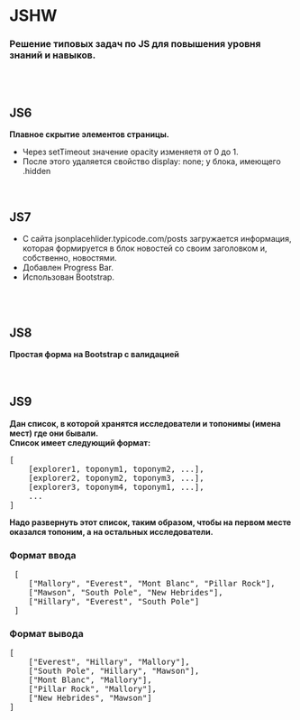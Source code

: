 # JSHW
### **Решение типовых задач по JS для повышения уровня знаний и навыков.**
<br>
<br>

<h2>JS6</h2>
<b>Плавное скрытие элементов страницы.</b>
<br>
<ul>
    <li>Через setTimeout значение opacity изменяетя от 0 до 1.</li>
    <li>После этого удаляется свойство display: none; у блока, имеющего .hidden</li>
</ul>
<br>

<h2>JS7</h2>
<ul>
    <li>С сайта jsonplacehlider.typicode.com/posts загружается информация, которая формируется в блок новостей со своим заголовком и, собственно, новостями.</li>
    <li>Добавлен Progress Bar.</li>
    <li>Использован Bootstrap.</li>
</ul>
<br>
<br>

<h2>JS8</h2>
<b>Простая форма на Bootstrap с валидацией</b>
<br>
<br>
<br>

<h2>JS9</h2>
            <div>
            <b>Дан список, в которой хранятся исследователи и топонимы (имена мест) где они бывали. <br> Список имеет
                следующий формат:</b>
            <pre>
[
    [explorer1, toponym1, toponym2, ...],
    [explorer2, toponym2, toponym3, ...],
    [explorer3, toponym4, toponym1, ...],
    ...
]</pre>
        </div>
        <b>Надо развернуть этот список, таким образом, чтобы на первом месте оказался топоним, а на остальных
            исследователи.</b>

<h3>Формат ввода</h3>       
  <pre>
 [
    ["Mallory", "Everest", "Mont Blanc", "Pillar Rock"],
    ["Mawson", "South Pole", "New Hebrides"],
    ["Hillary", "Everest", "South Pole"]
 ]</pre>

<h3>Формат вывода</h3>
   <pre>
[
    ["Everest", "Hillary", "Mallory"],
    ["South Pole", "Hillary", "Mawson"],
    ["Mont Blanc", "Mallory"],
    ["Pillar Rock", "Mallory"],
    ["New Hebrides", "Mawson"]
]
</pre>

